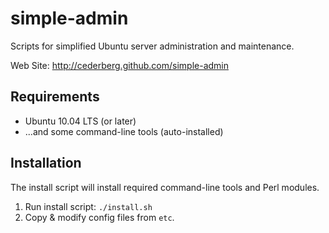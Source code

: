 simple-admin
============
Scripts for simplified Ubuntu server administration and
maintenance.

Web Site: http://cederberg.github.com/simple-admin


Requirements
------------
* Ubuntu 10.04 LTS (or later)
* ...and some command-line tools (auto-installed)


Installation
------------
The install script will install required command-line tools and
Perl modules.

1. Run install script: `./install.sh`
2. Copy & modify config files from `etc`.

